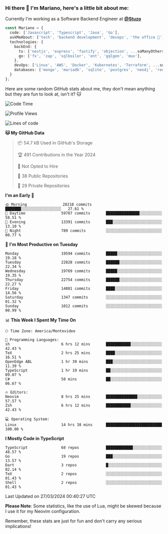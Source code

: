 ### Hi there 👋 I'm Mariano, here's a little bit about me:

Currently I'm working as a Software Backend Engineer at [**@Stuzo**](https://www.stuzo.com/)

```ts
const Mariano = {
  code: ['Javascript', 'Typescript', 'Java', 'Go'],
  askMeAbout: ['tech', 'backend development', 'devops', 'the office 💼'],
  technologies: {
    backEnd: {
      ts: ['nestjs', 'express', 'fastify', 'objection', ...soManyOthersFrameworks],
      go: ['fx', 'zap', 'sqlboiler', 'ent', 'gqlgen', 'mux'],
    },
    devOps: ['Linux', 'AWS', 'Docker', 'Kubernetes', 'Terraform', ...soManyOthersTools],
    databases: ['mongo', 'mariadb', 'sqlite', 'postgres', 'neo4j', 'redis', ...],
  }
};
```

Here are some random GitHub stats about me, they don't mean anything but they are fun to look at, isn't it? 🐱

<!--START_SECTION:waka-->
![Code Time](http://img.shields.io/badge/Code%20Time-1%2C795%20hrs%2016%20mins-blue)

![Profile Views](http://img.shields.io/badge/Profile%20Views-2-blue)

![Lines of code](https://img.shields.io/badge/From%20Hello%20World%20I%27ve%20Written-18.6%20million%20lines%20of%20code-blue)

**🐱 My GitHub Data** 

> 📦 54.7 kB Used in GitHub's Storage 
 > 
> 🏆 491 Contributions in the Year 2024
 > 
> 🚫 Not Opted to Hire
 > 
> 📜 38 Public Repositories 
 > 
> 🔑 29 Private Repositories 
 > 
**I'm an Early 🐤** 

```text
🌞 Morning                28218 commits       ███████░░░░░░░░░░░░░░░░░░   27.61 % 
🌆 Daytime                59787 commits       ███████████████░░░░░░░░░░   58.51 % 
🌃 Evening                13391 commits       ███░░░░░░░░░░░░░░░░░░░░░░   13.10 % 
🌙 Night                  789 commits         ░░░░░░░░░░░░░░░░░░░░░░░░░   00.77 % 
```
📅 **I'm Most Productive on Tuesday** 

```text
Monday                   19594 commits       █████░░░░░░░░░░░░░░░░░░░░   19.18 % 
Tuesday                  22828 commits       ██████░░░░░░░░░░░░░░░░░░░   22.34 % 
Wednesday                19769 commits       █████░░░░░░░░░░░░░░░░░░░░   19.35 % 
Thursday                 22754 commits       ██████░░░░░░░░░░░░░░░░░░░   22.27 % 
Friday                   14881 commits       ████░░░░░░░░░░░░░░░░░░░░░   14.56 % 
Saturday                 1347 commits        ░░░░░░░░░░░░░░░░░░░░░░░░░   01.32 % 
Sunday                   1012 commits        ░░░░░░░░░░░░░░░░░░░░░░░░░   00.99 % 
```


📊 **This Week I Spent My Time On** 

```text
🕑︎ Time Zone: America/Montevideo

💬 Programming Languages: 
sh                       6 hrs 12 mins       ███████████░░░░░░░░░░░░░░   42.43 % 
TeX                      2 hrs 25 mins       ████░░░░░░░░░░░░░░░░░░░░░   16.51 % 
OpenEdge ABL             1 hr 39 mins        ███░░░░░░░░░░░░░░░░░░░░░░   11.39 % 
TypeScript               1 hr 19 mins        ██░░░░░░░░░░░░░░░░░░░░░░░   09.07 % 
C#                       58 mins             ██░░░░░░░░░░░░░░░░░░░░░░░   06.67 % 

🔥 Editors: 
Neovim                   8 hrs 25 mins       ██████████████░░░░░░░░░░░   57.57 % 
Zsh                      6 hrs 12 mins       ███████████░░░░░░░░░░░░░░   42.43 % 

💻 Operating System: 
Linux                    14 hrs 38 mins      █████████████████████████   100.00 % 
```

**I Mostly Code in TypeScript** 

```text
TypeScript               68 repos            ████████████░░░░░░░░░░░░░   48.57 % 
Go                       19 repos            ███░░░░░░░░░░░░░░░░░░░░░░   13.57 % 
Dart                     3 repos             █░░░░░░░░░░░░░░░░░░░░░░░░   02.14 % 
TeX                      2 repos             ░░░░░░░░░░░░░░░░░░░░░░░░░   01.43 % 
Shell                    2 repos             ░░░░░░░░░░░░░░░░░░░░░░░░░   01.43 % 
```




 Last Updated on 27/03/2024 00:40:27 UTC
<!--END_SECTION:waka-->

**Please Note**: Some statistics, like the use of Lua, might be skewed because I use it for my Neovim configuration.

Remember, these stats are just for fun and don't carry any serious implications!
